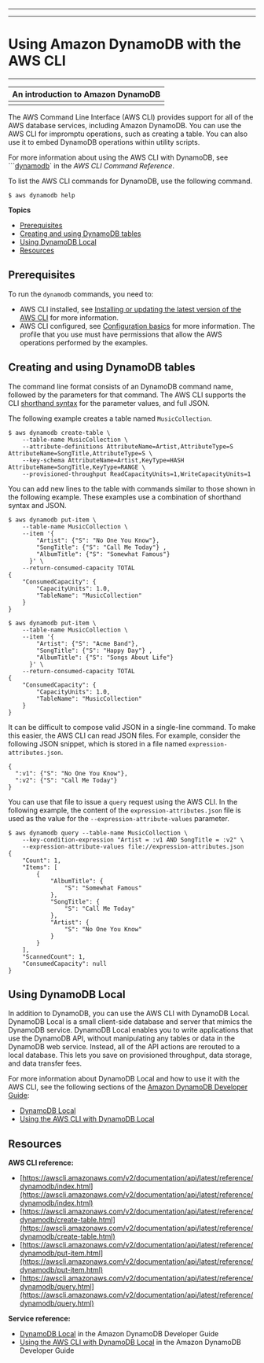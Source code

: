 --------

--------

# Using Amazon DynamoDB with the AWS CLI<a name="cli-services-dynamodb"></a>


****  

| An introduction to Amazon DynamoDB | 
| --- | 
|   | 

The AWS Command Line Interface \(AWS CLI\) provides support for all of the AWS database services, including Amazon DynamoDB\. You can use the AWS CLI for impromptu operations, such as creating a table\. You can also use it to embed DynamoDB operations within utility scripts\. 

For more information about using the AWS CLI with DynamoDB, see ```[dynamodb](https://awscli.amazonaws.com/v2/documentation/api/latest/reference/dynamodb/index.html)` in the *AWS CLI Command Reference*\.

To list the AWS CLI commands for DynamoDB, use the following command\.

```
$ aws dynamodb help
```

**Topics**
+ [Prerequisites](#cli-services-dynamodb-prereqs)
+ [Creating and using DynamoDB tables](#cli-services-dynamodb-using)
+ [Using DynamoDB Local](#cli-services-dynamodb-local)
+ [Resources](#cli-services-dynamodb-resources)

## Prerequisites<a name="cli-services-dynamodb-prereqs"></a>

To run the `dynamodb` commands, you need to:
+ AWS CLI installed, see [Installing or updating the latest version of the AWS CLI](getting-started-install.md) for more information\.
+ AWS CLI configured, see [Configuration basics](cli-configure-quickstart.md) for more information\. The profile that you use must have permissions that allow the AWS operations performed by the examples\.

## Creating and using DynamoDB tables<a name="cli-services-dynamodb-using"></a>

The command line format consists of an DynamoDB command name, followed by the parameters for that command\. The AWS CLI supports the CLI [shorthand syntax](cli-usage-shorthand.md) for the parameter values, and full JSON\.

The following example creates a table named `MusicCollection`\. 

```
$ aws dynamodb create-table \
    --table-name MusicCollection \
    --attribute-definitions AttributeName=Artist,AttributeType=S AttributeName=SongTitle,AttributeType=S \
    --key-schema AttributeName=Artist,KeyType=HASH AttributeName=SongTitle,KeyType=RANGE \
    --provisioned-throughput ReadCapacityUnits=1,WriteCapacityUnits=1
```

You can add new lines to the table with commands similar to those shown in the following example\. These examples use a combination of shorthand syntax and JSON\.

```
$ aws dynamodb put-item \
    --table-name MusicCollection \
    --item '{
        "Artist": {"S": "No One You Know"},
        "SongTitle": {"S": "Call Me Today"} ,
        "AlbumTitle": {"S": "Somewhat Famous"} 
      }' \
    --return-consumed-capacity TOTAL
{
    "ConsumedCapacity": {
        "CapacityUnits": 1.0,
        "TableName": "MusicCollection"
    }
}
```

```
$ aws dynamodb put-item \
    --table-name MusicCollection \
    --item '{ 
        "Artist": {"S": "Acme Band"}, 
        "SongTitle": {"S": "Happy Day"} , 
        "AlbumTitle": {"S": "Songs About Life"} 
      }' \
    --return-consumed-capacity TOTAL
{
    "ConsumedCapacity": {
        "CapacityUnits": 1.0,
        "TableName": "MusicCollection"
    }
}
```

It can be difficult to compose valid JSON in a single\-line command\. To make this easier, the AWS CLI can read JSON files\. For example, consider the following JSON snippet, which is stored in a file named `expression-attributes.json`\.

```
{
  ":v1": {"S": "No One You Know"},
  ":v2": {"S": "Call Me Today"}
}
```

You can use that file to issue a `query` request using the AWS CLI\. In the following example, the content of the `expression-attributes.json` file is used as the value for the `--expression-attribute-values` parameter\.

```
$ aws dynamodb query --table-name MusicCollection \
    --key-condition-expression "Artist = :v1 AND SongTitle = :v2" \
    --expression-attribute-values file://expression-attributes.json
{
    "Count": 1,
    "Items": [
        {
            "AlbumTitle": {
                "S": "Somewhat Famous"
            },
            "SongTitle": {
                "S": "Call Me Today"
            },
            "Artist": {
                "S": "No One You Know"
            }
        }
    ],
    "ScannedCount": 1,
    "ConsumedCapacity": null
}
```

## Using DynamoDB Local<a name="cli-services-dynamodb-local"></a>

In addition to DynamoDB, you can use the AWS CLI with DynamoDB Local\. DynamoDB Local is a small client\-side database and server that mimics the DynamoDB service\. DynamoDB Local enables you to write applications that use the DynamoDB API, without manipulating any tables or data in the DynamoDB web service\. Instead, all of the API actions are rerouted to a local database\. This lets you save on provisioned throughput, data storage, and data transfer fees\.

For more information about DynamoDB Local and how to use it with the AWS CLI, see the following sections of the [Amazon DynamoDB Developer Guide](https://docs.aws.amazon.com/amazondynamodb/latest/developerguide/):
+ [DynamoDB Local](https://docs.aws.amazon.com/amazondynamodb/latest/developerguide/Tools.DynamoDBLocal.html)
+ [Using the AWS CLI with DynamoDB Local](https://docs.aws.amazon.com/amazondynamodb/latest/developerguide/Tools.CLI.html#UsingWithDDBLocal)

## Resources<a name="cli-services-dynamodb-resources"></a>

**AWS CLI reference:**
+ [https://awscli.amazonaws.com/v2/documentation/api/latest/reference/dynamodb/index.html](https://awscli.amazonaws.com/v2/documentation/api/latest/reference/dynamodb/index.html)
+ [https://awscli.amazonaws.com/v2/documentation/api/latest/reference/dynamodb/create-table.html](https://awscli.amazonaws.com/v2/documentation/api/latest/reference/dynamodb/create-table.html)
+ [https://awscli.amazonaws.com/v2/documentation/api/latest/reference/dynamodb/put-item.html](https://awscli.amazonaws.com/v2/documentation/api/latest/reference/dynamodb/put-item.html)
+ [https://awscli.amazonaws.com/v2/documentation/api/latest/reference/dynamodb/query.html](https://awscli.amazonaws.com/v2/documentation/api/latest/reference/dynamodb/query.html)

**Service reference:**
+ [DynamoDB Local](https://docs.aws.amazon.com/amazondynamodb/latest/developerguide/Tools.DynamoDBLocal.html) in the Amazon DynamoDB Developer Guide
+ [Using the AWS CLI with DynamoDB Local](https://docs.aws.amazon.com/amazondynamodb/latest/developerguide/Tools.CLI.html#UsingWithDDBLocal) in the Amazon DynamoDB Developer Guide